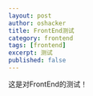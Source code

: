 ```yaml
---
layout: post 
author: oshacker
title: FrontEnd测试
category: frontend
tags: [frontend]
excerpt: 测试
published: false
---
```


这是对FrontEnd的测试！

